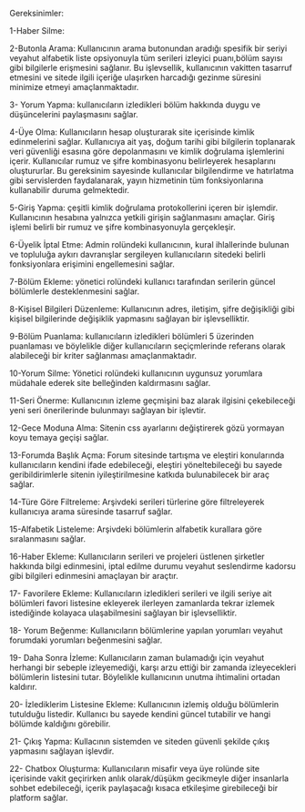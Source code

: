 Gereksinimler:

1-Haber Silme:

2-Butonla Arama: Kullanıcının arama butonundan aradığı spesifik bir seriyi veyahut alfabetik liste opsiyonuyla tüm serileri izleyici puanı,bölüm sayısı gibi bilgilerle erişmesini sağlanır. Bu işlevsellik, kullanıcının vakitten tasarruf etmesini ve sitede ilgili içeriğe ulaşırken harcadığı gezinme süresini minimize etmeyi amaçlanmaktadır.

3- Yorum Yapma: kullanıcıların izledikleri bölüm hakkında duygu ve düşüncelerini paylaşmasını sağlar.

4-Üye Olma: Kullanıcıların hesap oluşturarak site içerisinde kimlik edinmelerini sağlar. Kullanıcıya ait yaş, doğum tarihi gibi bilgilerin toplanarak veri güvenliği esasına göre depolanmasını ve kimlik doğrulama işlemlerini içerir. Kullanıcılar rumuz ve şifre kombinasyonu belirleyerek hesaplarını oluştururlar. Bu gereksinim sayesinde kullanıcılar bilgilendirme ve hatırlatma gibi servislerden faydalanarak, yayın hizmetinin tüm fonksiyonlarına kullanabilir duruma gelmektedir.

5-Giriş Yapma: çeşitli kimlik doğrulama protokollerini içeren bir işlemdir. Kullanıcının hesabına yalnızca yetkili girişin sağlanmasını amaçlar. Giriş işlemi belirli bir rumuz ve şifre kombinasyonuyla gerçekleşir.

6-Üyelik İptal Etme: Admin rolündeki kullanıcının, kural ihlallerinde bulunan ve topluluğa aykırı davranışlar sergileyen kullanıcıların sitedeki belirli fonksiyonlara erişimini engellemesini sağlar.
   
7-Bölüm Ekleme: yönetici rolündeki kullanıcı tarafından serilerin güncel bölümlerle desteklenmesini sağlar.

8-Kişisel Bilgileri Düzenleme: Kullanıcının adres, iletişim, şifre değişikliği gibi kişisel bilgilerinde değişiklik yapmasını sağlayan bir işlevselliktir.

9-Bölüm Puanlama: kullanıcıların izledikleri bölümleri 5 üzerinden puanlaması ve böylelikle diğer kullanıcıların seçiçmlerinde referans olarak alabileceği bir kriter sağlanması amaçlanmaktadır.
   
10-Yorum Silme: Yönetici rolündeki kullanıcının uygunsuz yorumlara müdahale ederek site belleğinden kaldırmasını sağlar.
    
11-Seri Önerme: Kullanıcının izleme geçmişini baz alarak ilgisini çekebileceği yeni seri önerilerinde bulunmayı sağlayan bir işlevtir.

12-Gece Moduna Alma: Sitenin css ayarlarını değiştirerek gözü yormayan koyu temaya geçişi sağlar.

13-Forumda Başlık Açma: Forum sitesinde tartışma ve eleştiri konularında kullanıcıların kendini ifade edebileceği, eleştiri yöneltebileceği bu sayede geribildirimlerle sitenin iyileştirilmesine katkıda bulunabilecek bir araç sağlar.

14-Türe Göre Filtreleme: Arşivdeki serileri türlerine göre filtreleyerek kullanıcıya arama süresinde tasarruf sağlar.

15-Alfabetik Listeleme: Arşivdeki bölümlerin alfabetik kurallara göre sıralanmasını sağlar.

16-Haber Ekleme: Kullanıcıların serileri ve projeleri üstlenen şirketler hakkında bilgi edinmesini, iptal edilme durumu veyahut seslendirme kadorsu gibi bilgileri edinmesini amaçlayan bir araçtır.

17- Favorilere Ekleme: Kullanıcıların izledikleri serileri ve ilgili seriye ait bölümleri favori listesine ekleyerek ilerleyen zamanlarda tekrar izlemek istediğinde kolayaca ulaşabilmesini sağlayan bir işlevselliktir.

18- Yorum Beğenme: Kullanıcıların bölümlerine yapılan yorumları veyahut forumdaki yorumları beğenmesini sağlar.

19- Daha Sonra İzleme: Kullanıcıların zaman bulamadığı için veyahut herhangi bir sebeple izleyemediği, karşı arzu ettiği bir zamanda izleyecekleri bölümlerin listesini tutar. Böylelikle kullanıcının unutma ihtimalini ortadan kaldırır. 

20- İzlediklerim Listesine Ekleme: Kullanıcının izlemiş olduğu bölümlerin tutulduğu listedir. Kullanıcı bu sayede kendini güncel tutabilir ve hangi bölümde kaldığını görebilir.

21- Çıkış Yapma: Kullacının sistemden ve siteden güvenli şekilde çıkış yapmasını sağlayan işlevdir.

22- Chatbox Oluşturma: Kullanıcıların misafir veya üye rolünde site içerisinde vakit geçirirken anlık olarak/düşükm gecikmeyle diğer insanlarla sohbet edebileceği, içerik paylaşacağı kısaca etkileşime girebileceği bir platform sağlar.
 
